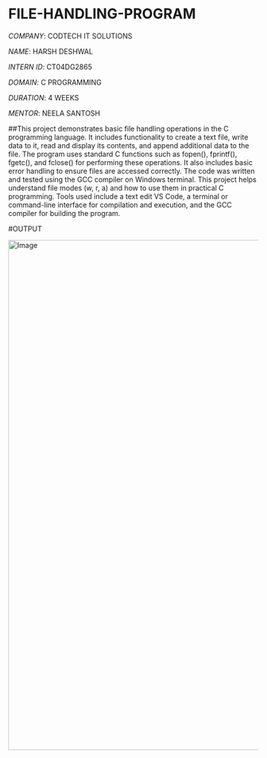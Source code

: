 # FILE-HANDLING-PROGRAM

*COMPANY*: CODTECH IT SOLUTIONS

*NAME*: HARSH DESHWAL 

*INTERN ID*: CT04DG2865

*DOMAIN*: C PROGRAMMING

*DURATION*: 4 WEEKS

*MENTOR*: NEELA SANTOSH

##This project demonstrates basic file handling operations in the C programming language. It includes functionality to create a text file, write data to it, read and display its contents, and append additional data to the file. The program uses standard C functions such as fopen(), fprintf(), fgetc(), and fclose() for performing these operations. It also includes basic error handling to ensure files are accessed correctly. The code was written and tested using the GCC compiler on Windows terminal. This project helps understand file modes (w, r, a) and how to use them in practical C programming. Tools used include a text edit VS Code, a terminal or command-line interface for compilation and execution, and the GCC compiler for building the program.

#OUTPUT

<img width="1536" height="1024" alt="Image" src="https://github.com/user-attachments/assets/9a640575-2ed2-4f8c-a287-969707b2cbc2" />
